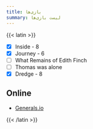 ```yaml
---
title: بازی‌ها
summary: لیست بازی‌ها
---
```


{{< latin >}}

- [X] Inside - 8
- [X] Journey - 6
- [ ] What Remains of Edith Finch
- [ ] Thomas was alone
- [X] Dredge - 8

## Online

- [Generals.io](https://generals.io/)

{{< /latin >}}

